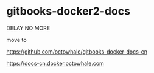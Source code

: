 # gitbooks-docker2-docs

DELAY NO MORE

move to 

https://github.com/octowhale/gitbooks-docker-docs-cn

https://docs-cn.docker.octowhale.com
